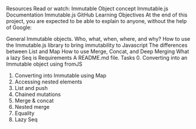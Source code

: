 Resources
Read or watch:
Immutable Object concept
Immutable.js Documentation
Immutable.js GitHub
Learning Objectives
At the end of this project, you are expected to be able to explain to anyone, without the help of Google:

General
Immutable objects. Who, what, when, where, and why?
How to use the Immutable.js library to bring immutability to Javascript
The differences between List and Map
How to use Merge, Concat, and Deep Merging
What a lazy Seq is
Requirements
A README.md file.
Tasks
 0. Converting into an Immutable object using fromJS
 1. Converting into Immutable using Map
 2. Accessing nested elements
 3. List and push
 4. Chained mutations
 5. Merge & concat
 6. Nested merge
 7. Equality
 8. Lazy Seq